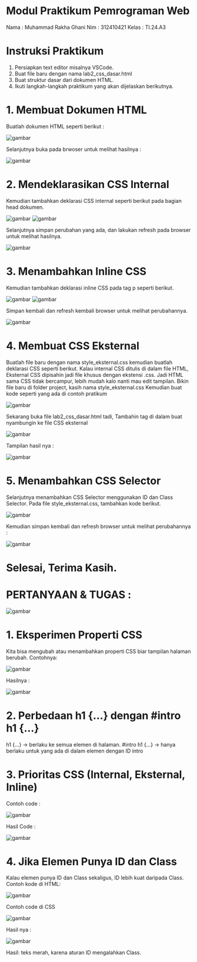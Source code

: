 # Modul Praktikum Pemrograman Web
Nama : Muhammad Rakha Ghani
Nim : 312410421
Kelas : TI.24.A3

# Instruksi Praktikum
1. Persiapkan text editor misalnya VSCode.
2. Buat file baru dengan nama lab2_css_dasar.html
3. Buat struktur dasar dari dokumen HTML.
4. Ikuti langkah-langkah praktikum yang akan dijelaskan berikutnya.

# 1. Membuat Dokumen HTML
Buatlah dokumen HTML seperti berikut :

![gambar](https://raw.githubusercontent.com/M-Rakha/Lab2Web/0f14802d9502c0c3c99f9e77c293b3fd0be5075f/Cuplikan%20layar%202025-09-30%20104120.png)

Selanjutnya buka pada brwoser untuk melihat hasilnya :

![gambar](https://raw.githubusercontent.com/M-Rakha/Lab2Web/0f14802d9502c0c3c99f9e77c293b3fd0be5075f/Cuplikan%20layar%202025-09-30%20104142.png)

# 2. Mendeklarasikan CSS Internal
Kemudian tambahkan deklarasi CSS internal seperti berikut pada bagian head dokumen.

![gambar](https://raw.githubusercontent.com/M-Rakha/Lab2Web/c5f6bf1fbf8f93a0723b260b0ae6c58559c39fd5/Cuplikan%20layar%202025-09-30%20110136.png)
![gambar](https://raw.githubusercontent.com/M-Rakha/Lab2Web/c5f6bf1fbf8f93a0723b260b0ae6c58559c39fd5/Cuplikan%20layar%202025-09-30%20110210.png)

Selanjutnya simpan perubahan yang ada, dan lakukan refresh pada browser untuk melihat hasilnya.

![gambar](https://raw.githubusercontent.com/M-Rakha/Lab2Web/c5f6bf1fbf8f93a0723b260b0ae6c58559c39fd5/Cuplikan%20layar%202025-09-30%20110226.png)

# 3. Menambahkan Inline CSS
Kemudian tambahkan deklarasi inline CSS pada tag p seperti berikut.

![gambar](https://raw.githubusercontent.com/M-Rakha/Lab2Web/9542da1c7f7ca3dc773c6df143996a3d9571cd71/Cuplikan%20layar%202025-09-30%20223952.png)
![gambar](https://raw.githubusercontent.com/M-Rakha/Lab2Web/9542da1c7f7ca3dc773c6df143996a3d9571cd71/Cuplikan%20layar%202025-09-30%20224008.png)

Simpan kembali dan refresh kembali browser untuk melihat perubahannya.

![gambar](https://raw.githubusercontent.com/M-Rakha/Lab2Web/9542da1c7f7ca3dc773c6df143996a3d9571cd71/Cuplikan%20layar%202025-09-30%20224129.png)

# 4. Membuat CSS Eksternal
Buatlah file baru dengan nama style_eksternal.css kemudian buatlah deklarasi CSS seperti berikut.
Kalau internal CSS ditulis di dalam file HTML, Eksternal CSS dipisahin jadi file khusus dengan ekstensi .css. Jadi HTML sama CSS tidak bercampur, lebih mudah kalo nanti mau edit tampilan.
Bikin file baru di folder project, kasih nama style_eksternal.css 
Kemudian buat kode seperti yang ada di contoh pratikum

![gambar](https://raw.githubusercontent.com/M-Rakha/Lab2Web/efa1dfd75127e85f51816f5a26d359c9560cbd15/Cuplikan%20layar%202025-09-30%20231724.png)

Sekarang buka file lab2_css_dasar.html tadi, Tambahin tag di dalam buat nyambungin ke file CSS eksternal

![gambar](https://raw.githubusercontent.com/M-Rakha/Lab2Web/efa1dfd75127e85f51816f5a26d359c9560cbd15/code.png)

Tampilan hasil nya :

![gambar](https://raw.githubusercontent.com/M-Rakha/Lab2Web/efa1dfd75127e85f51816f5a26d359c9560cbd15/Cuplikan%20layar%202025-09-30%20232532.png)

# 5. Menambahkan CSS Selector
Selanjutnya menambahkan CSS Selector menggunakan ID dan Class Selector. Pada file style_eksternal.css, tambahkan kode berikut.

![gambar](https://raw.githubusercontent.com/M-Rakha/Lab2Web/52723fc9af873b28999bf536a8a13831595bb1b4/Cuplikan%20layar%202025-09-30%20233856.png)

Kemudian simpan kembali dan refresh browser untuk melihat perubahannya :

![gambar](https://raw.githubusercontent.com/M-Rakha/Lab2Web/52723fc9af873b28999bf536a8a13831595bb1b4/Cuplikan%20layar%202025-09-30%20233835.png)

# Selesai, Terima Kasih.

# PERTANYAAN & TUGAS :

![gambar](https://raw.githubusercontent.com/M-Rakha/Lab2Web/96a2c8da0f79c3ea45456604e340f16227cfe6a7/Cuplikan%20layar%202025-09-30%20234555.png)

# 1. Eksperimen Properti CSS
Kita bisa mengubah atau menambahkan properti CSS biar tampilan halaman berubah.
Contohnya:

![gambar](https://raw.githubusercontent.com/M-Rakha/Lab2Web/8f3072e713998c4be1621dbf06eeb9d587fd2535/Cuplikan%20layar%202025-10-01%20000053.png)

Hasilnya :

![gambar](https://raw.githubusercontent.com/M-Rakha/Lab2Web/8f3072e713998c4be1621dbf06eeb9d587fd2535/Cuplikan%20layar%202025-10-01%20000106.png)

# 2. Perbedaan h1 {…} dengan #intro h1 {…}
h1 {…} → berlaku ke semua elemen di halaman.
#intro h1 {…} → hanya berlaku untuk yang ada di dalam elemen dengan ID intro

# 3. Prioritas CSS (Internal, Eksternal, Inline)
Contoh code :

![gambar](https://raw.githubusercontent.com/M-Rakha/Lab2Web/dea2fe6ee54c05e22ec326b2dd980bed1150e2d4/Cuplikan%20layar%202025-10-01%20001326.png)

Hasil Code :

![gambar](https://raw.githubusercontent.com/M-Rakha/Lab2Web/dea2fe6ee54c05e22ec326b2dd980bed1150e2d4/Cuplikan%20layar%202025-10-01%20001338.png)

# 4. Jika Elemen Punya ID dan Class
Kalau elemen punya ID dan Class sekaligus, ID lebih kuat daripada Class.
Contoh kode di HTML:

![gambar](https://raw.githubusercontent.com/M-Rakha/Lab2Web/096d7809a79643090cdf8121afea4afe833a1469/Cuplikan%20layar%202025-10-01%20002705.png)

Contoh code di CSS

![gambar](https://raw.githubusercontent.com/M-Rakha/Lab2Web/096d7809a79643090cdf8121afea4afe833a1469/Cuplikan%20layar%202025-10-01%20002807.png)

Hasil nya :

![gambar](https://raw.githubusercontent.com/M-Rakha/Lab2Web/52723fc9af873b28999bf536a8a13831595bb1b4/Cuplikan%20layar%202025-09-30%20233835.png)

Hasil: teks merah, karena aturan ID mengalahkan Class.







